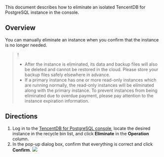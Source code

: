 This document describes how to eliminate an isolated TencentDB for PostgreSQL instance in the console.

## Overview
You can manually eliminate an instance when you confirm that the instance is no longer needed.
>!
>- After the instance is eliminated, its data and backup files will also be deleted and cannot be restored in the cloud. Please store your backup files safely elsewhere in advance.
>- If a primary instance has one or more read-only instances which are running normally, the read-only instances will be eliminated along with the primary instance. To prevent instances from being eliminated due to overdue payment, please pay attention to the instance expiration information.

## Directions
1. Log in to the [TencentDB for PostgreSQL console](https://console.cloud.tencent.com/postgres/recycle), locate the desired instance in the recycle bin list, and click **Eliminate** in the **Operation** column.
2. In the pop-up dialog box, confirm that everything is correct and click **Confirm**.
![](https://main.qcloudimg.com/raw/f329eda8945e6988eac11cf8afc3b43f.png)

